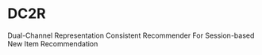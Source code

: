 # DC2R
Dual-Channel Representation Consistent Recommender For Session-based New Item Recommendation
